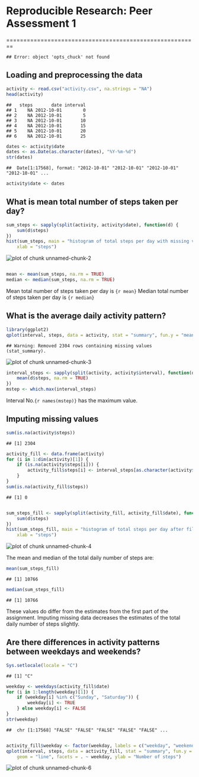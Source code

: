 # Reproducible Research: Peer Assessment 1
========================================================


```
## Error: object 'opts_chuck' not found
```



## Loading and preprocessing the data

```r
activity <- read.csv("activity.csv", na.strings = "NA")
head(activity)
```

```
##   steps       date interval
## 1    NA 2012-10-01        0
## 2    NA 2012-10-01        5
## 3    NA 2012-10-01       10
## 4    NA 2012-10-01       15
## 5    NA 2012-10-01       20
## 6    NA 2012-10-01       25
```

```r
dates <- activity$date
dates <- as.Date(as.character(dates), "%Y-%m-%d")
str(dates)
```

```
##  Date[1:17568], format: "2012-10-01" "2012-10-01" "2012-10-01" "2012-10-01" ...
```

```r
activity$date <- dates
```


## What is mean total number of steps taken per day?

```r
sum_steps <- sapply(split(activity, activity$date), function(d) {
    sum(d$steps)
})
hist(sum_steps, main = "histogram of total steps per day with missing values", 
    xlab = "steps")
```

![plot of chunk unnamed-chunk-2](figure/unnamed-chunk-2.png) 

```r

mean <- mean(sum_steps, na.rm = TRUE)
median <- median(sum_steps, na.rm = TRUE)
```

Mean total number of steps taken per day is `{r mean}`
Median total number of steps taken per day is `{r median}`

## What is the average daily activity pattern?

```r
library(ggplot2)
qplot(interval, steps, data = activity, stat = "summary", fun.y = "mean", geom = "line")
```

```
## Warning: Removed 2304 rows containing missing values (stat_summary).
```

![plot of chunk unnamed-chunk-3](figure/unnamed-chunk-3.png) 

```r
interval_steps <- sapply(split(activity, activity$interval), function(d) {
    mean(d$steps, na.rm = TRUE)
})
mstep <- which.max(interval_steps)
```

Interval No.`{r names(mstep)}` has the maximum value.

## Imputing missing values

```r
sum(is.na(activity$steps))
```

```
## [1] 2304
```

```r
activity_fill <- data.frame(activity)
for (i in 1:dim(activity)[1]) {
    if (is.na(activity$steps[i])) {
        activity_fill$steps[i] <- interval_steps[as.character(activity$interval[i])]
    }
}
sum(is.na(activity_fill$steps))
```

```
## [1] 0
```

```r

sum_steps_fill <- sapply(split(activity_fill, activity_fill$date), function(d) {
    sum(d$steps)
})
hist(sum_steps_fill, main = "histogram of total steps per day after filling missing values", 
    xlab = "steps")
```

![plot of chunk unnamed-chunk-4](figure/unnamed-chunk-4.png) 

The mean and median of the total daily number of steps are:

```r
mean(sum_steps_fill)
```

```
## [1] 10766
```

```r
median(sum_steps_fill)
```

```
## [1] 10766
```


These values do differ from the estimates from the first part of the assignment. Imputing missing data decreases the estimates of the total daily number of steps slightly.


## Are there differences in activity patterns between weekdays and weekends?

```r
Sys.setlocale(locale = "C")
```

```
## [1] "C"
```

```r
weekday <- weekdays(activity_fill$date)
for (i in 1:length(weekday)[1]) {
    if (weekday[i] %in% c("Sunday", "Saturday")) {
        weekday[i] <- TRUE
    } else weekday[i] <- FALSE
}
str(weekday)
```

```
##  chr [1:17568] "FALSE" "FALSE" "FALSE" "FALSE" "FALSE" ...
```

```r

activity_fill$weekday <- factor(weekday, labels = c("weekday", "weekend"))
qplot(interval, steps, data = activity_fill, stat = "summary", fun.y = "mean", 
    geom = "line", facets = . ~ weekday, ylab = "Number of steps")
```

![plot of chunk unnamed-chunk-6](figure/unnamed-chunk-6.png) 

